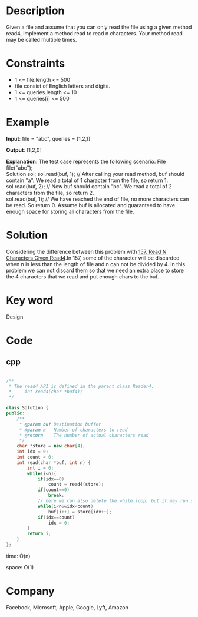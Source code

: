 # Description
Given a file and assume that you can only read the file using a given method read4, implement a method read to read n characters. Your method read may be called multiple times.

# Constraints

* 1 <= file.length <= 500
* file consist of English letters and digits.
* 1 <= queries.length <= 10
* 1 <= queries[i] <= 500

# Example
**Input**: file = "abc", queries = [1,2,1]


**Output**: [1,2,0]

**Explanation**:  The test case represents the following scenario:
File file("abc");  
Solution sol;
sol.read(buf, 1); // After calling your read method, buf should contain "a". We read a total of 1 character from the file, so return 1.  
sol.read(buf, 2); // Now buf should contain "bc". We read a total of 2 characters from the file, so return 2.  
sol.read(buf, 1); // We have reached the end of file, no more characters can be read. So return 0.
Assume buf is allocated and guaranteed to have enough space for storing all characters from the file.


# Solution
Considering the difference between this problem with [157. Read N Characters Given Read4](../easy/157.%20Read%20N%20Characters%20Given%20Read4.md).In 157, some of the character will be discarded when n is less than the length of file and n can not be divided by 4. In this problem we can not discard them so that we need an extra place to store the 4 characters that we read and put enough chars to the buf.

# Key word
Design

# Code

## cpp
```cpp

/**
 * The read4 API is defined in the parent class Reader4.
 *     int read4(char *buf4);
 */

class Solution {
public:
    /**
     * @param buf Destination buffer
     * @param n   Number of characters to read
     * @return    The number of actual characters read
     */
    char *store = new char[4];
    int idx = 0;
    int count = 0;
    int read(char *buf, int n) {
        int i = 0;
        while(i<n){
            if(idx==0)
                count = read4(store);
            if(count==0)
                break;
            // here we can also delete the while loop, but it may run slower
            while(i<n&&idx<count)
                buf[i++] = store[idx++];
            if(idx==count)
                idx = 0;
        }
        return i;
    }
};
```
time: O(n)


space: O(1)

# Company
Facebook, Microsoft, Apple, Google, Lyft, Amazon